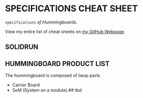 # SPECIFICATIONS CHEAT SHEET

`specifications` _of Hummingboards._

View my entire list of cheat sheets on
[my GitHub Webpage](https://jeffdecola.github.io/my-cheat-sheets/).

## SOLIDRUN

## HUMMINGBOARD PRODUCT LIST

The hummingboard is composed of twop parts

* Carrier Board
* SoM (System on a module).##
tbd
